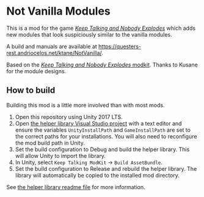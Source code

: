 # Not Vanilla Modules

This is a mod for the game [_Keep Talking and Nobody Explodes_](https://keeptalkinggame.com/) which adds new modules that look suspiciously similar to the vanilla modules.

A build and manuals are available at https://questers-rest.andriocelos.net/ktane/NotVanilla/.

Based on the [_Keep Talking and Nobody Explodes_ modkit](https://github.com/keeptalkinggame/ktanemodkit/). Thanks to Kusane for the module designs.

## How to build

Building this mod is a little more involved than with most mods.

1. Open this repository using Unity 2017 LTS.
2. Open [the helper library Visual Studio project](NotVanillaModulesLib/NotVanillaModulesLib.csproj) with a text editor and ensure the variables `UnityInstallPath` and `GameInstallPath` are set to the correct paths for your installations. You will also need to reconfigure the mod build path in Unity.
3. Set the build configuration to Debug and build the helper library. This will allow Unity to import the library.
4. In Unity, select `Keep Talking ModKit` → `Build AssetBundle`.
5. Set the build configuration to Release and rebuild the helper library. The library will automatically be copied to the installed mod directory.

See [the helper library readme file](NotVanillaModulesLib/readme.md) for more information.
